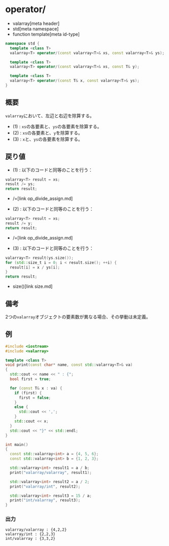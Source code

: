 # operator/
* valarray[meta header]
* std[meta namespace]
* function template[meta id-type]

```cpp
namespace std {
  template <class T>
  valarray<T> operator/(const valarray<T>& xs, const valarray<T>& ys); // (1)

  template <class T>
  valarray<T> operator/(const valarray<T>& xs, const T& y);            // (2)

  template <class T>
  valarray<T> operator/(const T& x, const valarray<T>& ys);            // (3)
}
```

## 概要
`valarray`において、左辺と右辺を除算する。

- (1) : `xs`の各要素と、`ys`の各要素を除算する。
- (2) : `xs`の各要素と、`y`を除算する。
- (3) : `x`と、`ys`の各要素を除算する。


## 戻り値
- (1) : 以下のコードと同等のことを行う：

```cpp
valarray<T> result = xs;
result /= ys;
return result;
```
* /=[link op_divide_assign.md]


- (2) : 以下のコードと同等のことを行う：

```cpp
valarray<T> result = xs;
result /= y;
return result;
```
* /=[link op_divide_assign.md]


- (3) : 以下のコードと同等のことを行う：

```cpp
valarray<T> result(ys.size());
for (std::size_t i = 0; i < result.size(); ++i) {
  result[i] = x / ys[i];
}
return result;
```
* size()[link size.md]


## 備考
2つの`valarray`オブジェクトの要素数が異なる場合、その挙動は未定義。


## 例
```cpp example
#include <iostream>
#include <valarray>

template <class T>
void print(const char* name, const std::valarray<T>& va)
{
  std::cout << name << " : {";
  bool first = true;

  for (const T& x : va) {
    if (first) {
      first = false;
    }
    else {
      std::cout << ',';
    }
    std::cout << x;
  }
  std::cout << "}" << std::endl;
}

int main()
{
  const std::valarray<int> a = {4, 5, 6};
  const std::valarray<int> b = {1, 2, 3};

  std::valarray<int> result1 = a / b;
  print("valarray/valarray", result1);

  std::valarray<int> result2 = a / 2;
  print("valarray/int", result2);

  std::valarray<int> result3 = 15 / a;
  print("int/valarray", result3);
}
```

### 出力
```
valarray/valarray : {4,2,2}
valarray/int : {2,2,3}
int/valarray : {3,3,2}
```


